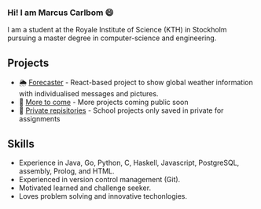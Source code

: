 ### Hi! I am Marcus Carlbom 😄
I am a student at the Royale Institute of Science (KTH) in Stockholm pursuing a master degree in computer-science and engineering.

## Projects
+ 🌦️ [Forecaster](https://github.com/Carl-Broman/Projektuppgift-i-introduktion-till-datalogi) - React-based project to show global weather information with individualised messages and pictures.
+ 🤖 [More to come](https://github.com/MarcusCarlbom) - More projects coming public soon
+ 🏫 [Private repisitories](https://github.com/MarcusCarlbom) - School projects only saved in private for assignments

## Skills
+ Experience in Java, Go, Python, C, Haskell, Javascript, PostgreSQL, assembly, Prolog, and HTML.
+ Experienced in version control management (Git).
+ Motivated learned and challenge seeker.
+ Loves problem solving and innovative techonlogies.



